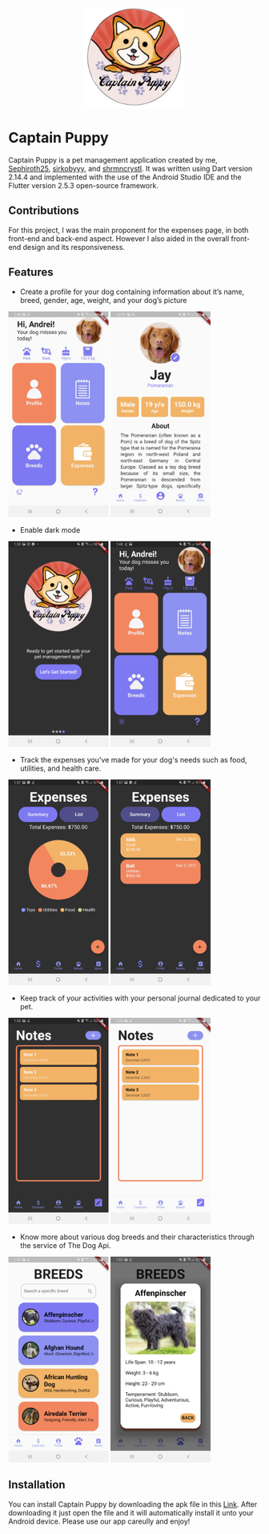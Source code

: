 <p align="center"><img src="Images%20Flutter/wpage3.png" width="200" height="200" title="Captain Puppy App Logo"></p>

# Captain Puppy
Captain Puppy is a pet management application created by me, <a href="https://github.com/Sephiroth25">Sephiroth25</a>, <a href="https://github.com/sirkobyyy">sirkobyyy</a>, and <a href="https://github.com/shrmncrystl">
shrmncrystl</a>. It was written using Dart version 2.14.4 and implemented with the use of the Android Studio IDE and the Flutter version 2.5.3 open-source framework.

## Contributions
For this project, I was the main proponent for the expenses page, in both front-end and back-end aspect. However I also aided in the overall front-end design and its responsiveness.

## Features
*  Create a profile for your dog containing information about it’s name, breed, gender, age, weight, and your dog’s picture
<p>
<img src="Images%20Flutter/Screenshot_20211202-014820.jpg" width="200" title="Feature 1">
<img src="Images%20Flutter/Screenshot_20211205-105147.jpg" width="200" title="Feature 1">
</p>

*  Enable dark mode
<p>
<img src="Images%20Flutter/Screenshot_20211202-015958.jpg" width="200" title="Feature 2">
<img src="Images%20Flutter/Screenshot_20211202-014816.jpg" width="200" title="Feature 2">
</p>

*  Track the expenses you've made for your dog's needs such as food, utilities, and health care.
<p>
<img src="Images%20Flutter/Screenshot_20211202-015700.jpg" width="200" title="Feature 3">
<img src="Images%20Flutter/Screenshot_20211202-015707.jpg" width="200" title="Feature 3">
</p>

*  Keep track of your activities with your personal journal dedicated to your pet.
<p>
<img src="Images%20Flutter/Screenshot_20211202-015038.jpg" width="200" title="Feature 4">
<img src="Images%20Flutter/Screenshot_20211202-015050.jpg" width="200" title="Feature 4">
</p>

*  Know more about various dog breeds and their characteristics through the service of The Dog Api.
<p>
<img src="Images%20Flutter/Screenshot_20211202-015308.jpg" width="200" title="Feature 4">
<img src="Images%20Flutter/Screenshot_20211202-015312.jpg" width="200" title="Feature 4">
</p>

## Installation
You can install Captain Puppy by downloading the apk file in this <a href="https://drive.google.com/file/d/17CBT-ASd81iUJLNGvdf7lG0ZG0MQmTq_/view?usp=sharing">Link</a>. After downloading it just open the file and it will automatically install it unto your Android device. Please use our app careully and enjoy!

